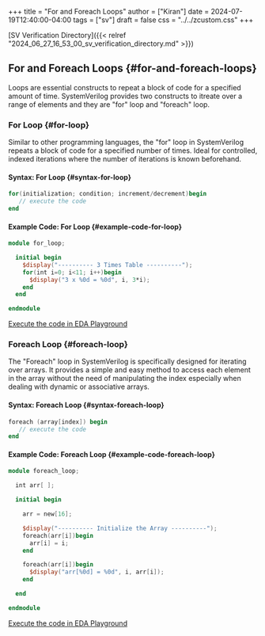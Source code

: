 +++
title = "For and Foreach Loops"
author = ["Kiran"]
date = 2024-07-19T12:40:00-04:00
tags = ["sv"]
draft = false
css = "../../zcustom.css"
+++

[SV Verification Directory]({{< relref "2024_06_27_16_53_00_sv_verification_directory.md" >}})


## For and Foreach Loops {#for-and-foreach-loops}

Loops are essential constructs to repeat a block of code for a specified amount of time. SystemVerilog provides two constructs to itreate over a range of elements and they are "for" loop and "foreach" loop.


### For Loop {#for-loop}

Similar to other programming languages, the "for" loop in SystemVerilog repeats a block of code for a specified number of times. Ideal for controlled, indexed iterations where the number of iterations is known beforehand.


#### Syntax: For Loop {#syntax-for-loop}

```verilog
for(initialization; condition; increment/decrement)begin
   // execute the code
end
```


#### Example Code: For Loop {#example-code-for-loop}

```verilog
module for_loop;

  initial begin
    $display("---------- 3 Times Table ----------");
    for(int i=0; i<11; i++)begin
      $display("3 x %0d = %0d", i, 3*i);
    end
  end

endmodule
```

[Execute the code in EDA Playground](https://www.edaplayground.com/x/b6Za)


### Foreach Loop {#foreach-loop}

The "Foreach" loop in SystemVerilog is specifically designed for iterating over arrays. It provides a simple and easy method to access each element in the array without the need of manipulating the index especially when dealing with dynamic or associative arrays.


#### Syntax: Foreach Loop {#syntax-foreach-loop}

```verilog
foreach (array[index]) begin
   // execute the code
end
```


#### Example Code: Foreach Loop {#example-code-foreach-loop}

```verilog
module foreach_loop;

  int arr[ ];

  initial begin

    arr = new[16];

    $display("---------- Initialize the Array ----------");
    foreach(arr[i])begin
      arr[i] = i;
    end

    foreach(arr[i])begin
      $display("arr[%0d] = %0d", i, arr[i]);
    end

  end

endmodule
```

[Execute the code in EDA Playground](https://www.edaplayground.com/x/b6Za)

